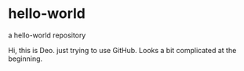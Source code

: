 # hello-world
a hello-world repository

Hi, this is Deo.
just trying to use GitHub. Looks a bit complicated at the beginning.
